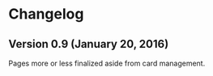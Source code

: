 # Changelog

## Version 0.9 (January 20, 2016)

Pages more or less finalized aside from card management.
